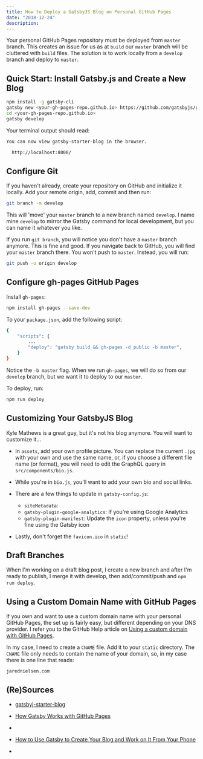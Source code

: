```yaml
---
title: How to Deploy a GatsbyJS Blog on Personal GitHub Pages
date: "2018-12-24"
description:
---
```

Your personal GitHub Pages repository must be deployed from `master` branch. This creates an issue for us as at `build` our `master` branch will be cluttered with `build` files. The solution is to work locally from a `develop` branch and deploy to `master`.  

## Quick Start: Install Gatsby.js and Create a New Blog

```sh
npm install -g gatsby-cli
gatsby new <your-gh-pages-repo.github.io> https://github.com/gatsbyjs/gatsby-starter-blog
cd <your-gh-pages-repo.github.io>
gatsby develop
```

Your terminal output should read:

```sh
You can now view gatsby-starter-blog in the browser.

  http://localhost:8000/
```

## Configure Git

If you haven't already, create your repository on GitHub and initialize it locally. Add your remote origin, add, commit and then run:  

```sh
git branch -m develop
```
This will 'move' your `master` branch to a new branch named `develop`. I name mine `develop` to mirror the Gatsby command for local development, but you can name it whatever you like.

If you run `git branch`, you will notice you don't have a `master` branch anymore. This is fine and good. If you navigate back to GitHub, you will find your `master` branch there. You won't push to `master`. Instead, you will run:

```sh
git push -u origin develop
```

## Configure gh-pages GitHub Pages

Install `gh-pages`:

```sh
npm install gh-pages --save-dev
```

To your `package.json`, add the following script:

```sh
{
    "scripts": {
        ...
        "deploy": "gatsby build && gh-pages -d public -b master",
    }
}
```

Notice the `-b master` flag. When we run `gh-pages`, we will do so from our `develop` branch, but we want it to deploy to our `master`.  

To deploy, run:
```sh
npm run deploy
```

## Customizing Your GatsbyJS Blog

Kyle Mathews is a great guy, but it's not his blog anymore. You will want to customize it...

* In `assets`, add your own profile picture. You can replace the current `.jpg` with your own and use the same name, or, if you choose a different file name (or format), you will need to edit the GraphQL query in `src/components/bio.js`.

* While you're in `bio.js`, you'll want to add your own bio and social links.

* There are a few things to update in `gatsby-config.js`:
  * `siteMetadata`:
  * `gatsby-plugin-google-analytics`: If you're using Google Analytics
  * `gatsby-plugin-manifest`: Update the `icon` property, unless you're fine using the Gatsby icon

* Lastly, don't forget the `favicon.ico` in `static`!


## Draft Branches

When I'm working on a draft blog post, I create a new branch and after I'm ready to publish, I merge it with develop, then add/commit/push and `npm run deploy`. 

## Using a Custom Domain Name with GitHub Pages

If you own and want to use a custom domain name with your personal GitHub Pages, the set up is fairly easy, but different depending on your DNS provider. I refer you to the GitHub Help article on [Using a custom domain with GitHub Pages](https://help.github.com/articles/using-a-custom-domain-with-github-pages/).

In my case, I need to create a `CNAME` file. Add it to your `static` directory. The `CNAME` file only needs to contain the name of your domain, so, in my case there is one line that reads:

```
jarednielsen.com
```

## (Re)Sources

* [gatsbyj-starter-blog](https://github.com/gatsbyjs/gatsby-starter-blog)

* [How Gatsby Works with GitHub Pages](https://www.gatsbyjs.org/docs/how-gatsby-works-with-github-pages/)

*

* [How to Use Gatsby to Create Your Blog and Work on It From Your Phone](https://medium.freecodecamp.org/how-to-write-a-blog-using-gatsby-from-your-phone-e92a99851a04)

*

